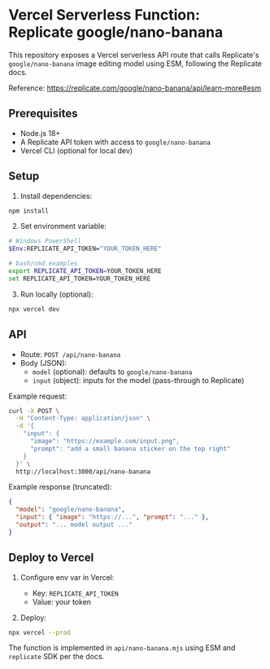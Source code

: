 # Vercel Serverless Function: Replicate google/nano-banana

This repository exposes a Vercel serverless API route that calls Replicate's `google/nano-banana` image editing model using ESM, following the Replicate docs.

Reference: https://replicate.com/google/nano-banana/api/learn-more#esm

## Prerequisites

- Node.js 18+
- A Replicate API token with access to `google/nano-banana`
- Vercel CLI (optional for local dev)

## Setup

1. Install dependencies:

```bash
npm install
```

2. Set environment variable:

```bash
# Windows PowerShell
$Env:REPLICATE_API_TOKEN="YOUR_TOKEN_HERE"

# bash/cmd examples
export REPLICATE_API_TOKEN=YOUR_TOKEN_HERE
set REPLICATE_API_TOKEN=YOUR_TOKEN_HERE
```

3. Run locally (optional):

```bash
npx vercel dev
```

## API

- Route: `POST /api/nano-banana`
- Body (JSON):
  - `model` (optional): defaults to `google/nano-banana`
  - `input` (object): inputs for the model (pass-through to Replicate)

Example request:

```bash
curl -X POST \
  -H "Content-Type: application/json" \
  -d '{
    "input": {
      "image": "https://example.com/input.png",
      "prompt": "add a small banana sticker on the top right"
    }
  }' \
  http://localhost:3000/api/nano-banana
```

Example response (truncated):

```json
{
  "model": "google/nano-banana",
  "input": { "image": "https://...", "prompt": "..." },
  "output": "... model output ..."
}
```

## Deploy to Vercel

1. Configure env var in Vercel:
   - Key: `REPLICATE_API_TOKEN`
   - Value: your token

2. Deploy:

```bash
npx vercel --prod
```

The function is implemented in `api/nano-banana.mjs` using ESM and `replicate` SDK per the docs.
